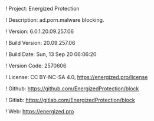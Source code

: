 ! Project: Energized Protection

! Description: ad.porn.malware blocking.

! Version: 6.0.1.20.09.257.06

! Build Version: 20.09.257.06

! Build Date: Sun, 13 Sep 20 06:06:20

! Version Code: 2570606

! License: CC BY-NC-SA 4.0, https://energized.pro/license

! Github: https://github.com/EnergizedProtection/block

! Gitlab: https://gitlab.com/EnergizedProtection/block


! Web: https://energized.pro
